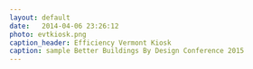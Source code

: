 ```yaml
---
layout: default
date:   2014-04-06 23:26:12
photo: evtkiosk.png
caption_header: Efficiency Vermont Kiosk
caption: sample Better Buildings By Design Conference 2015
---
```


